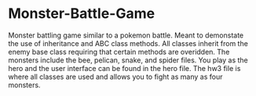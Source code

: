 # Monster-Battle-Game
Monster battling game similar to a pokemon battle. Meant to demonstate the use of inheritance and ABC class methods.
All classes inherit from the enemy base class requiring that certain methods are overidden.
The monsters include the bee, pelican, snake, and spider files.
You play as the hero and the user interface can be found in the hero file.
The hw3 file is where all classes are used and allows you to fight as many as four monsters.
